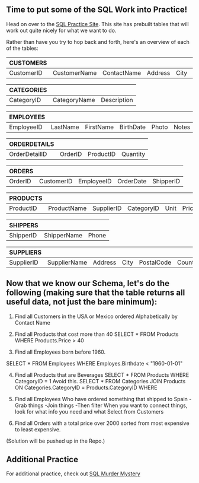 ## Time to put some of the SQL Work into Practice!

Head on over to the [SQL Practice Site](https://www.w3schools.com/sql/trysql.asp?filename=trysql_desc). This site has prebuilt tables that will work out quite nicely for what we want to do.

Rather than have you try to hop back and forth, here's an overview of each of the tables:

| CUSTOMERS  |              |             |         |      |            |         |
| ---------- | ------------ | ----------- | ------- | ---- | ---------- | ------- |
| CustomerID | CustomerName | ContactName | Address | City | PostalCode | Country |

| CATEGORIES |              |             |
| ---------- | ------------ | ----------- |
| CategoryID | CategoryName | Description |

| EMPLOYEES  |          |           |           |       |       |
| ---------- | -------- | --------- | --------- | ----- | ----- |
| EmployeeID | LastName | FirstName | BirthDate | Photo | Notes |

| ORDERDETAILS  |         |           |          |
| ------------- | ------- | --------- | -------- |
| OrderDetailID | OrderID | ProductID | Quantity |

| ORDERS  |            |            |           |           |
| ------- | ---------- | ---------- | --------- | --------- |
| OrderID | CustomerID | EmployeeID | OrderDate | ShipperID |

| PRODUCTS  |             |            |            |      |       |
| --------- | ----------- | ---------- | ---------- | ---- | ----- |
| ProductID | ProductName | SupplierID | CategoryID | Unit | Price |

| SHIPPERS  |             |       |
| --------- | ----------- | ----- |
| ShipperID | ShipperName | Phone |

| SUPPLIERS  |              |         |      |            |         |     |
| ---------- | ------------ | ------- | ---- | ---------- | ------- | --- |
| SupplierID | SupplierName | Address | City | PostalCode | Country |

## Now that we know our Schema, let's do the following (making sure that the table returns all useful data, not just the bare minimum):

1. Find all Customers in the USA or Mexico ordered Alphabetically by Contact Name
2. Find all Products that cost more than 40
   SELECT \* FROM Products WHERE Products.Price > 40

3. Find all Employees born before 1960.

SELECT \* FROM Employees WHERE Employes.Birthdate < "1960-01-01"

4. Find all Products that are Beverages
   SELECT \* FROM Products WHERE CategoryID = 1
   Avoid this.
   SELECT \* FROM Categories
   JOIN Products ON Categories.CategoryID = Products.CategoryID
   WHERE

5. Find all Employees Who have ordered something that shipped to Spain
   -Grab things
   -Join things
   -Then filter
   When you want to connect things, look for what info you need and what
   Select from Customers

6. Find all Orders with a total price over 2000 sorted from most expensive to least expensive.

(Solution will be pushed up in the Repo.)

## Additional Practice

For additional practice, check out [SQL Murder Mystery](https://mystery.knightlab.com/)
